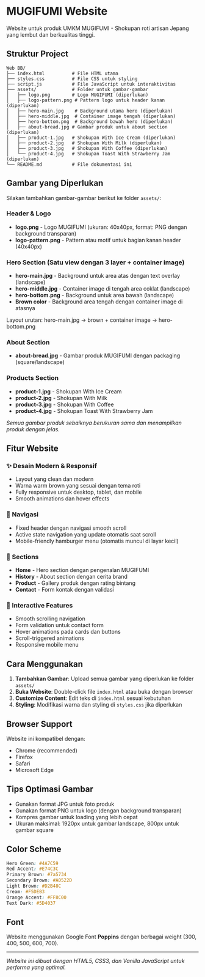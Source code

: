 # MUGIFUMI Website

Website untuk produk UMKM MUGIFUMI - Shokupan roti artisan Jepang yang lembut dan berkualitas tinggi.

## Struktur Project

```
Web BB/
├── index.html          # File HTML utama
├── styles.css          # File CSS untuk styling
├── script.js           # File JavaScript untuk interaktivitas
├── assets/             # Folder untuk gambar-gambar
│   ├── logo.png        # Logo MUGIFUMI (diperlukan)
│   ├── logo-pattern.png # Pattern logo untuk header kanan (diperlukan)
│   ├── hero-main.jpg    # Background utama hero (diperlukan)
│   ├── hero-middle.jpg  # Container image tengah (diperlukan)
│   ├── hero-bottom.png  # Background bawah hero (diperlukan)
│   ├── about-bread.jpg # Gambar produk untuk about section (diperlukan)
│   ├── product-1.jpg   # Shokupan With Ice Cream (diperlukan)
│   ├── product-2.jpg   # Shokupan With Milk (diperlukan)
│   ├── product-3.jpg   # Shokupan With Coffee (diperlukan)
│   └── product-4.jpg   # Shokupan Toast With Strawberry Jam (diperlukan)
└── README.md           # File dokumentasi ini
```

## Gambar yang Diperlukan

Silakan tambahkan gambar-gambar berikut ke folder `assets/`:

### Header & Logo
- **logo.png** - Logo MUGIFUMI (ukuran: 40x40px, format: PNG dengan background transparan)
- **logo-pattern.png** - Pattern atau motif untuk bagian kanan header (40x40px)

### Hero Section (Satu view dengan 3 layer + container image)
- **hero-main.jpg** - Background untuk area atas dengan text overlay (landscape)  
- **hero-middle.jpg** - Container image di tengah area coklat (landscape)
- **hero-bottom.png** - Background untuk area bawah (landscape)
- **Brown color** - Background area tengah dengan container image di atasnya

Layout urutan: hero-main.jpg → brown + container image → hero-bottom.png

### About Section  
- **about-bread.jpg** - Gambar produk MUGIFUMI dengan packaging (square/landscape)

### Products Section
- **product-1.jpg** - Shokupan With Ice Cream
- **product-2.jpg** - Shokupan With Milk  
- **product-3.jpg** - Shokupan With Coffee
- **product-4.jpg** - Shokupan Toast With Strawberry Jam

*Semua gambar produk sebaiknya berukuran sama dan menampilkan produk dengan jelas.*

## Fitur Website

### ✨ Desain Modern & Responsif
- Layout yang clean dan modern
- Warna warm brown yang sesuai dengan tema roti
- Fully responsive untuk desktop, tablet, dan mobile
- Smooth animations dan hover effects

### 🧭 Navigasi
- Fixed header dengan navigasi smooth scroll
- Active state navigation yang update otomatis saat scroll
- Mobile-friendly hamburger menu (otomatis muncul di layar kecil)

### 📱 Sections
- **Home** - Hero section dengan pengenalan MUGIFUMI
- **History** - About section dengan cerita brand
- **Product** - Gallery produk dengan rating bintang
- **Contact** - Form kontak dengan validasi

### 🎯 Interactive Features
- Smooth scrolling navigation
- Form validation untuk contact form
- Hover animations pada cards dan buttons
- Scroll-triggered animations
- Responsive mobile menu

## Cara Menggunakan

1. **Tambahkan Gambar**: Upload semua gambar yang diperlukan ke folder `assets/`
2. **Buka Website**: Double-click file `index.html` atau buka dengan browser
3. **Customize Content**: Edit teks di `index.html` sesuai kebutuhan
4. **Styling**: Modifikasi warna dan styling di `styles.css` jika diperlukan

## Browser Support

Website ini kompatibel dengan:
- Chrome (recommended)
- Firefox
- Safari
- Microsoft Edge

## Tips Optimasi Gambar

- Gunakan format JPG untuk foto produk
- Gunakan format PNG untuk logo (dengan background transparan)
- Kompres gambar untuk loading yang lebih cepat
- Ukuran maksimal: 1920px untuk gambar landscape, 800px untuk gambar square

## Color Scheme

```css
Hero Green: #4A7C59
Red Accent: #E74C3C
Primary Brown: #7a5734
Secondary Brown: #A0522D  
Light Brown: #D2B48C
Cream: #F5DEB3
Orange Accent: #FF8C00
Text Dark: #5D4037
```

## Font

Website menggunakan Google Font **Poppins** dengan berbagai weight (300, 400, 500, 600, 700).

---

*Website ini dibuat dengan HTML5, CSS3, dan Vanilla JavaScript untuk performa yang optimal.* 